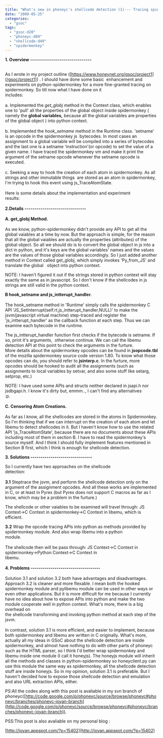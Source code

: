 ```yaml
---
title: "What's new in phoneyc's shellcode detection (1)--- Tracing spidermonkey"
date: "2009-05-25"
categories: 
  - "gsoc"
tags: 
  - "gsoc-d20"
  - "phoneyc-d89"
  - "shellcode-d49"
  - "spidermonkey"
---
```


**1\. Overview -------------------------------**

  

                                                                                                                
As I wrote in my project outline ([https://www.honeynet.org/gsoc/project1](/gsoc/project1)) . I should have done some basic  enhancement and experiments on python-spidermonkey for a more fine-granted tracing on spidermonkey. So till now what I have done on it includes:                                                                                
                                                                                                                
a. Implemented the _get\_globj_ method in the Context class, which enables one to 'pull' all the properties of the global object inside spidermonkey ( namely the **global variables,** because all the global variables are properties of the global object ) into python context.                                                          
                                                                                                                
b. Implemented the _hook\_setname_ method in the Runtime class. 'setname' is an opcode in the spidermonkey js  bytecodes. In most cases an assignment to a global variable will be compiled into a series of bytecodes and the last one is a setname 'instruction'(or opcode) to set the value of a given name. I have traced the spidermonkey vm and make it print the argument of the setname opcode whenever the setname opcode is executed.                
                                                                                                                
c. Seeking a way to hook the creation of each atom in spidermonkey. As all strings and other immutable things  are stored as an atom in spidermonkey, I'm trying to hook this event using js\_TraceAtomState.                   
                                                                                                                
Here is some details about the implementation and experiment results:                                           
                                                                                                                
**2.Details -------------------------------**                                                                                                                 
**A. get\_globj Method.**                                                                                                                 
As we know, python-spidermonkey didn't provide any API to get all the global vaiables at a time by now. But the approach is simple, for the reason that all the global vaiables are actually the properties (attributes) of the global object. So all we should do is to convert the global object in js into a dict in python, and it's keys are the global variables' names and the values are the values of those global variables accordingly. So I just added another method in Context called get\_globj, which simply invokes 'Py\_from\_JS' and translate the global   object into python context. 

  

NOTE: I haven't figured it out if the strings stored in python context will stay exactly the same as in javascript. So I don't know if the shellcodes in js strings are still valid in the python context. 

  

**B hook\_setname and js\_intterupt\_handler.**                                                                                                                 
The hook\_setname method in 'Runtime' simply calls the spidermonkey C API 'JS\_SetInterrupt(self.rt,js\_intterupt\_handler,NULL)' to make the jsvm(javascript virtual machine) step-traced and register the 'js\_intterupt\_handler' as the callback function at each step. Thus we can examine each bytecode in the runtime. 

  

The js\_intterupt\_handler function first checks if the bytecode is setname. If so, print it's arguments,  otherwise continue. We can call the libemu detection API at this point to check the arguments in the furture.   
More details about the spidermonkey opcodes can be found in **jsopcode.tbl** of the mozilla spidermonkey source code version 1.80. To know what those opcodes can do, you should refer to **jsinterp.c**. In the furture, more opcodes should be hooked to audit all the assignments (such as assignments to local variables by setvar, and also some stuff like setarg, setprop, etc.) 

  

NOTE: I have used some APIs and structs neither declared in jsapi.h nor jsdbgapi.h. I know it's dirty but, emmm.., I can't find any alternatives :p.                                                                       
                                                                                                                
**C. Censoring Atom Creations.**                                                                                                                 
As far as I know, all the shellcodes are stored in the atoms in Spidermonkey. So I'm thinking that if we can interrupt on the creation of each atom and let libemu to detect shellcodes in it. But I haven't know how to use the related API 'js\_TraceAtomState', because there are no documents about these APIs including most of them in section B. I have to read the spidermonkey's source myself. And I think I should fully implement features mentioned in Section B first, which I think is enough for shellcode detection. 

  

**3\. Solutions -------------------------------** 

  

So I currently have two approaches on the shellcode detection:                                                  
                                                                                                                
**3.1** Steptrace the jsvm, and perform the shellcode detection only on the argument of the assignment opcodes. And all these works are implemented in C, or at least in Pyrex (but Pyrex does not support C macros as far as I know, which may be a problem in the furture.)

  

The shellcode or other vaiables to be examined will travel through: JS Context->C Context in spidermonkey->C Context in libemu, which is efficient.

  

**3.2** Wrap the opcode tracing APIs into python as methods provided by spidermonkey module. And also wrap libemu into a python module.                                                                                                                                                                                                       
The shellcode then will be pass through: JS Context->C Context in spidermonkey->Python Context->C Context in libemu.                                                                                                         
                                                                                                                
**4\. Problems -----------------------------------**                                                                                                                 
Solution 3.1 and solution 3.2 both have advantages and disadvantages. Approach 3.2 is cleaner and more flexable. I mean both the hooked spidermonkey module and pylibemu module can be used in other ways or even other applications. But it is more difficult for me because I currently have no idea about how to expose APIs into python and make the two module cooperate well in python context. What's more, there is a big overhead on   
the shellcode transforming and invoking python method at each step of the jsvm.                                                                                                                                              
In contrast, solution 3.1 is more efficient, and easier to implement, because both spidermonkey and libemu are written in C originally. What's more, actually all my ideas in GSoC about the shellcode detection are inside spidermonkey, and almost have nothing to do with other parts of phoneyc such as the HTML parser, so I think I'd better wrap spidermonkey and libemu inside one module (I call it honeyjs). The honeyjs module will inherit all the methods and classes in python-spidermonkey so honeyclient.py can use this module the same way as spidermonkey, all the shellcode detection stuff are inside honeyjs. So in my opinion, solution 3.1 is preferable. But I haven't decided how to expose those shellcode detection and emulation and also URL extraction APIs, either.                

  

PS:All the codes along with this post is avaliable in my svn branch of phoneyc([http://code.google.com/p/phoneyc/source/browse/phoneyc#phoneyc/branches/phoneyc-joyan-branch](http://code.google.com/p/phoneyc/source/browse/phoneyc#phoneyc/branches/phoneyc-joyan-branch)).

  

PSS:This post is also avaliable on my personal blog :

  

[http://joyan.appspot.com/?p=15402](http://joyan.appspot.com/?p=15402)
